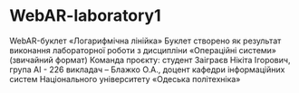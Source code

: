 # WebAR-laboratory1
WebAR-буклет «Логарифмічна лінійка»
Буклет створено як результат виконання лабораторної роботи з дисципліни «Операційні системи» (звичайний формат)
Команда проєкту:
студент Заіграєв Нікіта Ігорович, група АІ - 226
викладач – Блажко О.А., доцент кафедри інформаційних систем Національного університету «Одеська політехніка»
